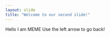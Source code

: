 ```yaml
---
layout: slide
title: "Welcome to our second slide!"
---
```

Hello I am MEME
Use the left arrow to go back!
